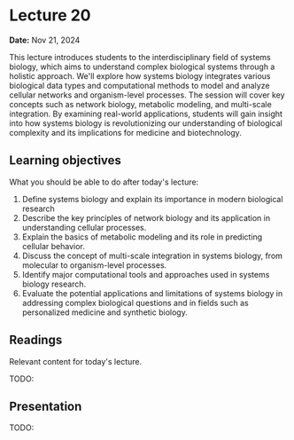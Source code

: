 # Lecture 20

**Date:** Nov 21, 2024

This lecture introduces students to the interdisciplinary field of systems biology, which aims to understand complex biological systems through a holistic approach. We'll explore how systems biology integrates various biological data types and computational methods to model and analyze cellular networks and organism-level processes. The session will cover key concepts such as network biology, metabolic modeling, and multi-scale integration. By examining real-world applications, students will gain insight into how systems biology is revolutionizing our understanding of biological complexity and its implications for medicine and biotechnology.

## Learning objectives

What you should be able to do after today's lecture:

1.  Define systems biology and explain its importance in modern biological research
2.  Describe the key principles of network biology and its application in understanding cellular processes.
3.  Explain the basics of metabolic modeling and its role in predicting cellular behavior.
4.  Discuss the concept of multi-scale integration in systems biology, from molecular to organism-level processes.
5.  Identify major computational tools and approaches used in systems biology research.
6.  Evaluate the potential applications and limitations of systems biology in addressing complex biological questions and in fields such as personalized medicine and synthetic biology.

## Readings

Relevant content for today's lecture.

TODO:

## Presentation

TODO:
